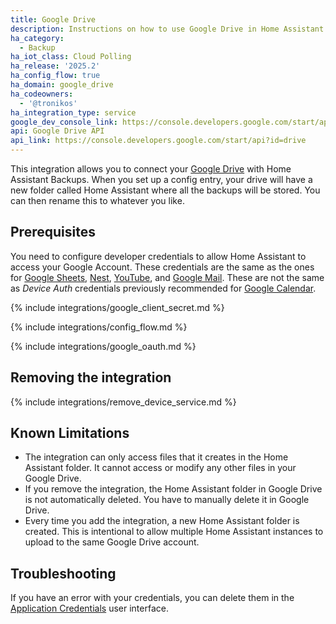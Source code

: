 ```yaml
---
title: Google Drive
description: Instructions on how to use Google Drive in Home Assistant.
ha_category:
  - Backup
ha_iot_class: Cloud Polling
ha_release: '2025.2'
ha_config_flow: true
ha_domain: google_drive
ha_codeowners:
  - '@tronikos'
ha_integration_type: service
google_dev_console_link: https://console.developers.google.com/start/api?id=drive
api: Google Drive API
api_link: https://console.developers.google.com/start/api?id=drive
---
```


This integration allows you to connect your [Google Drive](https://drive.google.com) with Home Assistant Backups. When you set up a config entry, your drive will have a new folder called Home Assistant where all the backups will be stored. You can then rename this to whatever you like.

## Prerequisites

You need to configure developer credentials to allow Home Assistant to access your Google Account.
These credentials are the same as the ones for [Google Sheets](/integrations/google_sheets), [Nest](/integrations/nest), [YouTube](/integrations/youtube), and [Google Mail](/integrations/google_mail).
These are not the same as *Device Auth* credentials previously recommended for [Google Calendar](/integrations/google).


{% include integrations/google_client_secret.md %}

{% include integrations/config_flow.md %}

{% include integrations/google_oauth.md %}

## Removing the integration

{% include integrations/remove_device_service.md %}

## Known Limitations

- The integration can only access files that it creates in the Home Assistant folder. It cannot access or modify any other files in your Google Drive.
- If you remove the integration, the Home Assistant folder in Google Drive is not automatically deleted. You have to manually delete it in Google Drive.
- Every time you add the integration, a new Home Assistant folder is created. This is intentional to allow multiple Home Assistant instances to upload to the same Google Drive account.

## Troubleshooting

If you have an error with your credentials, you can delete them in the [Application Credentials](/integrations/application_credentials/) user interface.
